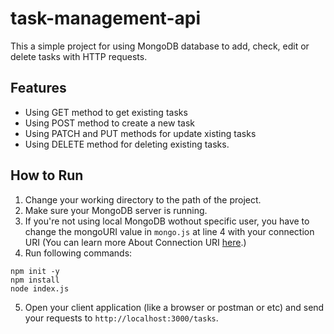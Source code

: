 # task-management-api

This a simple project for using MongoDB database to add, check, edit or delete tasks with HTTP requests.

## Features

- Using GET method to get existing tasks
- Using POST method to create a new task
- Using PATCH and PUT methods for update xisting tasks
- Using DELETE method for deleting existing tasks.

## How to Run

1. Change your working directory to the path of the project.
2. Make sure your MongoDB server is running.
3. If you're not using local MongoDB wothout specific user, you have to change the mongoURI value in `mongo.js` at line 4 with your connection URI (You can learn more About Connection URI [here](https://www.mongodb.com/docs/drivers/node/current/fundamentals/connection/connect/).)
4. Run following commands:

```
npm init -y
npm install
node index.js
```

5. Open your client application (like a browser or postman or etc) and send your requests to `http://localhost:3000/tasks`.
